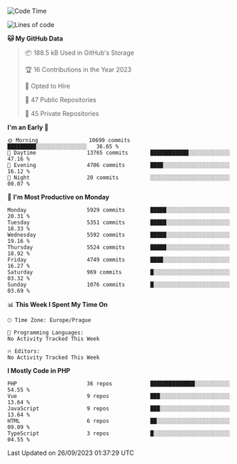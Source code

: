 <!--START_SECTION:waka-->
![Code Time](http://img.shields.io/badge/Code%20Time-1%2C583%20hrs%2058%20mins-blue)

![Lines of code](https://img.shields.io/badge/From%20Hello%20World%20I%27ve%20Written-9.5%20million%20lines%20of%20code-blue)

**🐱 My GitHub Data** 

> 📦 188.5 kB Used in GitHub's Storage 
 > 
> 🏆 16 Contributions in the Year 2023
 > 
> 💼 Opted to Hire
 > 
> 📜 47 Public Repositories 
 > 
> 🔑 45 Private Repositories 
 > 
**I'm an Early 🐤** 

```text
🌞 Morning                10699 commits       █████████░░░░░░░░░░░░░░░░   36.65 % 
🌆 Daytime                13765 commits       ████████████░░░░░░░░░░░░░   47.16 % 
🌃 Evening                4706 commits        ████░░░░░░░░░░░░░░░░░░░░░   16.12 % 
🌙 Night                  20 commits          ░░░░░░░░░░░░░░░░░░░░░░░░░   00.07 % 
```
📅 **I'm Most Productive on Monday** 

```text
Monday                   5929 commits        █████░░░░░░░░░░░░░░░░░░░░   20.31 % 
Tuesday                  5351 commits        █████░░░░░░░░░░░░░░░░░░░░   18.33 % 
Wednesday                5592 commits        █████░░░░░░░░░░░░░░░░░░░░   19.16 % 
Thursday                 5524 commits        █████░░░░░░░░░░░░░░░░░░░░   18.92 % 
Friday                   4749 commits        ████░░░░░░░░░░░░░░░░░░░░░   16.27 % 
Saturday                 969 commits         █░░░░░░░░░░░░░░░░░░░░░░░░   03.32 % 
Sunday                   1076 commits        █░░░░░░░░░░░░░░░░░░░░░░░░   03.69 % 
```


📊 **This Week I Spent My Time On** 

```text
🕑︎ Time Zone: Europe/Prague

💬 Programming Languages: 
No Activity Tracked This Week

🔥 Editors: 
No Activity Tracked This Week
```

**I Mostly Code in PHP** 

```text
PHP                      36 repos            ██████████████░░░░░░░░░░░   54.55 % 
Vue                      9 repos             ███░░░░░░░░░░░░░░░░░░░░░░   13.64 % 
JavaScript               9 repos             ███░░░░░░░░░░░░░░░░░░░░░░   13.64 % 
HTML                     6 repos             ██░░░░░░░░░░░░░░░░░░░░░░░   09.09 % 
TypeScript               3 repos             █░░░░░░░░░░░░░░░░░░░░░░░░   04.55 % 
```




 Last Updated on 26/09/2023 01:37:29 UTC
<!--END_SECTION:waka-->
<!--
**AlexKratky/AlexKratky** is a ✨ _special_ ✨ repository because its `README.md` (this file) appears on your GitHub profile.

Here are some ideas to get you started:

- 🔭 I’m currently working on ...
- 🌱 I’m currently learning ...
- 👯 I’m looking to collaborate on ...
- 🤔 I’m looking for help with ...
- 💬 Ask me about ...
- 📫 How to reach me: ...
- 😄 Pronouns: ...
- ⚡ Fun fact: ...
-->
